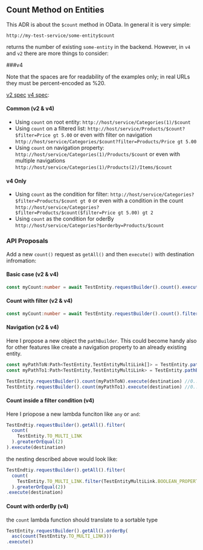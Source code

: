 ## Count Method on Entities

This ADR is about the `$count` method in OData.
In general it is very simple:

```
http://my-test-service/some-entity$count
```

returns the number of existing `some-entity` in the backend.
However, in `v4` and `v2` there are more things to consider:

###v4

Note that the spaces  are for readability of the examples only; in real URLs they must be percent-encoded as %20.

[v2 spec](https://www.odata.org/documentation/odata-version-2-0/uri-conventions/)
[v4 spec](http://docs.oasis-open.org/odata/odata/v4.01/odata-v4.01-part2-url-conventions.html#sec_AddressingtheCountofaCollection):

#### Common (v2 & v4)
- Using `count` on root entity: `http://host/service/Categories(1)/$count`
- Using `count` on a filtered list: `http://host/service/Products/$count?$filter=Price gt 5.00` 
or even with filter on navigation `http://host/service/Categories/$count?filter=Products/Price gt 5.00`
- Using `count` on navigation property: `http://host/service/Categories(1)/Products/$count`
or even with multiple navigations `http://host/service/Categories(1)/Products(2)/Items/$count`

#### v4 Only
- Using `count` as the condition for filter: `http://host/service/Categories?$filter=Products/$count gt 0`
 or even with a condition in the count `http://host/service/Categories?$filter=Products/$count($filter=Price gt 5.00) gt 2`
- Using `count` as the condition for oderBy `http://host/service/Categories?$orderby=Products/$count`

### API Proposals

Add a new `count()` request as `getAll()` and then `execute()` with destination infromation:

#### Basic case (v2 & v4)
```ts
const myCount:number = await TestEntity.requestBuilder().count().execute(destination)
```

#### Count with filter (v2 & v4)

```ts
const myCount:number = await TestEntity.requestBuilder().count().filter(myFilter).execute(destination)
```

#### Navigation (v2 & v4)
Here I propose a new object the `pathBuilder`.
This could become handy also for other features like create a navigation property to an already existing entity. 

```ts
const myPathToN:Path<TestEntity,TestEntityMultiLink[]> = TestEntity.pathBuilder().key(testEntityKey).toMultiLink.build();
const myPathTo1:Path<TestEntity,TestEntityMultiLink> = TestEntity.pathBuilder().key(testEntityKey).toMultiLink.key(multiLinkKey).build();

TestEntity.requestBuilder().count(myPathToN).execute(destination) //0..N
TestEntity.requestBuilder().count(myPathTo1).execute(destination) //0..1
```
#### Count inside a filter condition (v4)

Here I priopose a new lambda funciton like `any` or `and`:

```ts
TestEndtiy.requestBuilder().getAll().filter(
  count(
    TestEntity.TO_MULTI_LINK
  ).greaterOrEqual(2)
).execute(destination)
```

the nesting described above would look like:

```ts
TestEndtiy.requestBuilder().getAll().filter(
  count(
    TestEntity.TO_MULTI_LINK.filter(TestEntityMultiLink.BOOLEAN_PROPERTY.equals(true))
  ).greaterOrEqual(2))
.execute(destination)
```

#### Count with orderBy (v4)

the `count` lambda function should translate to a sortable type

```ts
TestEntity.requestBuilder().getAll().orderBy(                                             
  asc(count(TestEntity.TO_MULTI_LINK)))
.execute()
```

